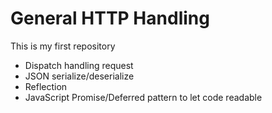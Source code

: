 # General HTTP Handling
This is my first repository

* Dispatch handling request
* JSON serialize/deserialize
* Reflection
* JavaScript Promise/Deferred pattern to let code readable
